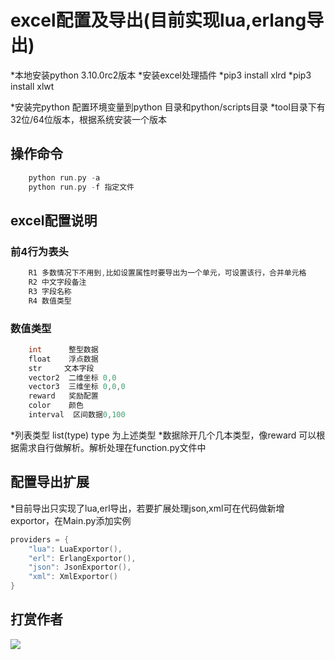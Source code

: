 excel配置及导出(目前实现lua,erlang导出)
================

*本地安装python 3.10.0rc2版本
*安装excel处理插件
*pip3 install xlrd
*pip3 install xlwt

*安装完python 配置环境变量到python 目录和python/scripts目录
*tool目录下有32位/64位版本，根据系统安装一个版本

操作命令
---------------

```go
	python run.py -a
	python run.py -f 指定文件
```

excel配置说明
---------------

### 前4行为表头
```go
	R1 多数情况下不用到,比如设置属性时要导出为一个单元，可设置该行，合并单元格
	R2 中文字段备注
	R3 字段名称
	R4 数值类型
```

### 数值类型
```go
	int      整型数据
	float    浮点数据
	str     文本字段
	vector2  二维坐标 0,0
	vector3  三维坐标 0,0,0
	reward   奖励配置
	color    颜色
	interval  区间数据0,100
```
*列表类型 list(type) type  为上述类型
*数据除开几个几本类型，像reward 可以根据需求自行做解析。解析处理在function.py文件中

配置导出扩展
---------------
	
*目前导出只实现了lua,erl导出，若要扩展处理json,xml可在代码做新增exportor，在Main.py添加实例
```go
providers = {
	"lua": LuaExportor(),
	"erl": ErlangExportor(),
	"json": JsonExportor(),
	"xml": XmlExportor()
}
```

## 打赏作者

![](https://inews.gtimg.com/newsapp_bt/0/12589884703/641)